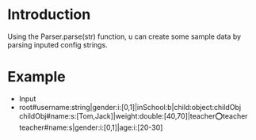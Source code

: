 # Introduction
Using the Parser.parse(str)  function, u can create some sample data by parsing inputed config strings.

# Example
 - Input
 - root#username:string|gender:i:[0,1]|inSchool:b|child:object:childObj
   childObj#name:s:[Tom,Jack]|weight:double:[40,70]|teacher:o:teacher
   teacher#name:s|gender:i:[0,1]|age:i:[20-30]

